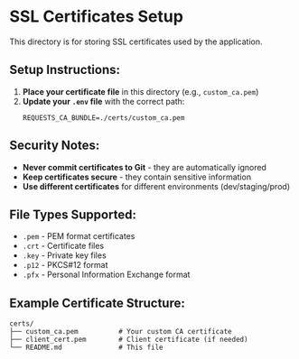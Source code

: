 # SSL Certificates Setup

This directory is for storing SSL certificates used by the application.

## Setup Instructions:

1. **Place your certificate file** in this directory (e.g., `custom_ca.pem`)
2. **Update your `.env` file** with the correct path:
   ```
   REQUESTS_CA_BUNDLE=./certs/custom_ca.pem
   ```

## Security Notes:

- **Never commit certificates to Git** - they are automatically ignored
- **Keep certificates secure** - they contain sensitive information
- **Use different certificates** for different environments (dev/staging/prod)

## File Types Supported:

- `.pem` - PEM format certificates
- `.crt` - Certificate files
- `.key` - Private key files
- `.p12` - PKCS#12 format
- `.pfx` - Personal Information Exchange format

## Example Certificate Structure:

```
certs/
├── custom_ca.pem          # Your custom CA certificate
├── client_cert.pem        # Client certificate (if needed)
└── README.md              # This file
``` 